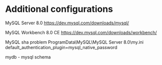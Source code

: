 # Additional configurations
MySQL Server 8.0 
https://dev.mysql.com/downloads/mysql/ 
	
MySQL Workbench 8.0 CE 
https://dev.mysql.com/downloads/workbench/
	
MySQL sha problem 
ProgramData\MySQL\MySQL Server 8.0\my.ini default_authentication_plugin=mysql_native_password

mydb - mysql schema
